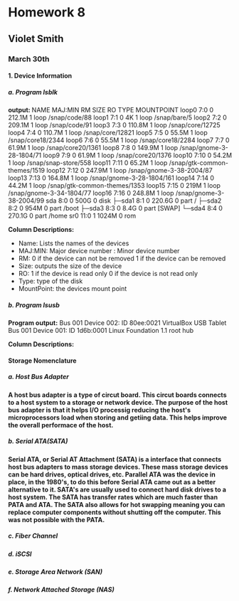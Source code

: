 # Homework 8
## Violet Smith
### March 30th

#### 1. Device Information

##### a. Program lsblk
<b> output: </b>
NAME   MAJ:MIN RM   SIZE RO TYPE MOUNTPOINT
loop0    7:0    0 212.1M  1 loop /snap/code/88
loop1    7:1    0     4K  1 loop /snap/bare/5
loop2    7:2    0 209.1M  1 loop /snap/code/91
loop3    7:3    0 110.8M  1 loop /snap/core/12725
loop4    7:4    0 110.7M  1 loop /snap/core/12821
loop5    7:5    0  55.5M  1 loop /snap/core18/2344
loop6    7:6    0  55.5M  1 loop /snap/core18/2284
loop7    7:7    0  61.9M  1 loop /snap/core20/1361
loop8    7:8    0 149.9M  1 loop /snap/gnome-3-28-1804/71
loop9    7:9    0  61.9M  1 loop /snap/core20/1376
loop10   7:10   0  54.2M  1 loop /snap/snap-store/558
loop11   7:11   0  65.2M  1 loop /snap/gtk-common-themes/1519
loop12   7:12   0 247.9M  1 loop /snap/gnome-3-38-2004/87
loop13   7:13   0 164.8M  1 loop /snap/gnome-3-28-1804/161
loop14   7:14   0  44.2M  1 loop /snap/gtk-common-themes/1353
loop15   7:15   0   219M  1 loop /snap/gnome-3-34-1804/77
loop16   7:16   0 248.8M  1 loop /snap/gnome-3-38-2004/99
sda      8:0    0   500G  0 disk 
├─sda1   8:1    0 220.6G  0 part /
├─sda2   8:2    0   954M  0 part /boot
├─sda3   8:3    0   8.4G  0 part [SWAP]
└─sda4   8:4    0 270.1G  0 part /home
sr0     11:0    1  1024M  0 rom  


<b> Column Descriptions: </b>
- Name: Lists the names of the devices
- MAJ:MIN: Major device number : Minor device number
- RM: 0 if the device can not be removed 1 if the device can be removed
- Size: outputs the size of the device
- RO: 1 if the device is read only 0 if the device is not read only
- Type: type of the disk
- MountPoint: the devices mount point

##### b. Program lsusb

<b> Program output:</b>
Bus 001 Device 002: ID 80ee:0021 VirtualBox USB Tablet
Bus 001 Device 001: ID 1d6b:0001 Linux Foundation 1.1 root hub

<b> Column Descriptions: <b>

  
#### Storage Nomenclature

##### a. Host Bus Adapter
  <p> A host bus adapter is a type of circut board. This circut boards connects to a host system to a storage or network device. The purpose of the host bus adapter is that it helps I/O processig reducing the host's microprocessors load when storing and getiing data. This helps improve the overall performace of the host. </p>
  
##### b. Serial ATA(SATA)
   <p> Serial ATA, or Serial AT Attachment (SATA) is a interface that connects host bus adapters to mass storage devices. These mass storage devices can be hard drives, optical drives, etc. Parallel ATA was the device in place, in the 1980's, to do this before Serial ATA came out as a better alternative to it. SATA's are usually used to connect hard disk drives to a host system. The SATA has transfer rates which are much faster than PATA and ATA. The SATA also allows for hot swapping meaning you can replace computer components without shutting off the computer. This was not possible with the PATA. </p>
  
##### c. Fiber Channel
   <p> </p>
  
##### d. iSCSI
   <p> </p>
  
##### e. Storage Area Network (SAN)
   <p> </p>
  
##### f. Network Attached Storage (NAS)
   <p> </p>
